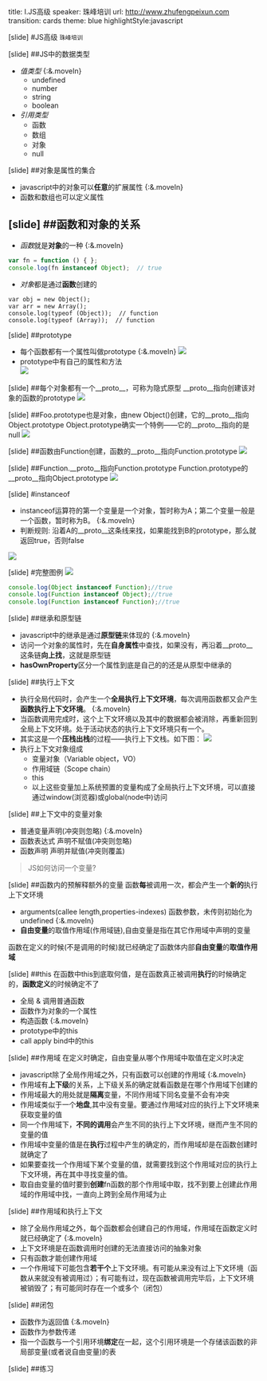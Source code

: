 title: I.JS高级
speaker:  珠峰培训
url: http://www.zhufengpeixun.com
transition: cards
theme: blue
highlightStyle:javascript

[slide]
#JS高级
<small>珠峰培训</small>

[slide]
##JS中的数据类型
* *值类型* {:&.moveIn}
  * undefined
  * number
  * string
  * boolean
* *引用类型*
  * 函数
  * 数组
  * 对象
  * null

[slide]
##对象是属性的集合
* javascript中的对象可以**任意**的扩展属性 {:&.moveIn}
* 函数和数组也可以定义属性

[slide]
##函数和对象的关系
---
* *函数*就是**对象**的一种 {:&.moveIn}

 ```javascript
var fn = function () { };
console.log(fn instanceof Object);  // true
 ```
* *对象*都是通过**函数**创建的
 ```
var obj = new Object();
var arr = new Array();
console.log(typeof (Object));  // function
console.log(typeof (Array));  // function
 ```

[slide]
##prototype
* 每个函数都有一个属性叫做prototype {:&.moveIn}
  <img src="http://7xjf2l.com2.z0.glb.qiniucdn.com/prototype1.jpg" class="img-responsive">
* prototype中有自己的属性和方法  
  <img src="http://7xjf2l.com2.z0.glb.qiniucdn.com/prototype2.jpg" class="img-responsive">
  
[slide]
##每个对象都有一个__proto__，可称为隐式原型
__proto__指向创建该对象的函数的prototype
<img src="http://7xjf2l.com2.z0.glb.qiniucdn.com/prototype3.jpg" class="img-responsive">

[slide]
##Foo.prototype也是对象，由new Object()创建，它的__proto__指向Object.prototype
Object.prototype确实一个特例——它的__proto__指向的是null
<img src="http://7xjf2l.com2.z0.glb.qiniucdn.com/prototype4.jpg" class="img-responsive">

[slide]
##函数由Function创建，函数的__proto__指向Function.prototype
<img src="http://7xjf2l.com2.z0.glb.qiniucdn.com/prototype5.jpg" class="img-responsive">

[slide]
##Function.__proto__指向Function.prototype
Function.prototype的__proto__指向Object.prototype
<img src="http://7xjf2l.com2.z0.glb.qiniucdn.com/prototype6.jpg" class="img-responsive">

[slide]
#instanceof
* instanceof运算符的第一个变量是一个对象，暂时称为A；第二个变量一般是一个函数，暂时称为B。 {:&.moveIn}
* 判断规则: 沿着A的__proto__这条线来找，如果能找到B的prototype，那么就返回true，否则false
<img src="http://7xjf2l.com2.z0.glb.qiniucdn.com/prototype4.jpg" class="img-responsive">

[slide]
#完整图例
<img src="http://7xjf2l.com2.z0.glb.qiniucdn.com/prototype7.jpg" class="img-responsive">

```javascript
console.log(Object instanceof Function);//true
console.log(Function instanceof Object);//true
console.log(Function instanceof Function);//true
```

[slide]
##继承和原型链
* javascript中的继承是通过**原型链**来体现的 {:&.moveIn}
* 访问一个对象的属性时，先在**自身属性**中查找，如果没有，再沿着__proto__这条链**向上找**，这就是原型链
* **hasOwnProperty**区分一个属性到底是自己的的还是从原型中继承的

[slide]
##执行上下文
* 执行全局代码时，会产生一个**全局执行上下文环境**，每次调用函数都又会产生**函数执行上下文环境**。 {:&.moveIn}
* 当函数调用完成时，这个上下文环境以及其中的数据都会被消除，再重新回到全局上下文环境。处于活动状态的执行上下文环境只有一个。
* 其实这是一个**压栈出栈**的过程——执行上下文栈。如下图：
    <img src="http://7xjf2l.com2.z0.glb.qiniucdn.com/exestack.png" class="img-responsive">
* 执行上下文对象组成
    * 变量对象（Variable object，VO）
    * 作用域链（Scope chain）
    * this
    * 以上这些变量加上系统预置的变量构成了全局执行上下文环境，可以直接通过window(浏览器)或global(node中)访问

[slide]
##上下文中的变量对象
* 普通变量声明(冲突则忽略) {:&.moveIn}
* 函数表达式 声明不赋值(冲突则忽略)
* 函数声明 声明并赋值(冲突则覆盖)

> JS如何访问一个变量?


[slide]
##函数内的预解释额外的变量
函数**每**被调用一次，都会产生一个**新的**执行上下文环境
* arguments(callee length,properties-indexes) 函数参数，未传则初始化为undefined {:&.moveIn}
* **自由变量**的取值作用域(作用域链),自由变量是指在其它作用域中声明的变量

函数在定义的时候(不是调用的时候)就已经确定了函数体内部**自由变量**的**取值作用域**


[slide]
##this
在函数中this到底取何值，是在函数真正被调用**执行**的时候确定的，**函数定义**的时候确定不了
* 全局 & 调用普通函数
* 函数作为对象的一个属性
* 构造函数 {:&.moveIn}
* prototype中的this
* call apply bind中的this

[slide]
##作用域
在定义时确定，自由变量从哪个作用域中取值在定义时决定
* javascript除了全局作用域之外，只有函数可以创建的作用域 {:&.moveIn}
* 作用域有**上下级**的关系，上下级关系的确定就看函数是在哪个作用域下创建的
* 作用域最大的用处就是**隔离**变量，不同作用域下同名变量不会有冲突
* 作用域类似于一个**地盘**,其中没有变量。要通过作用域对应的执行上下文环境来获取变量的值
* 同一个作用域下，**不同的调用**会产生不同的执行上下文环境，继而产生不同的变量的值
* 作用域中变量的值是在**执行**过程中产生的确定的，而作用域却是在函数创建时就确定了
* 如果要查找一个作用域下某个变量的值，就需要找到这个作用域对应的执行上下文环境，再在其中寻找变量的值。
* 取自由变量的值时要到**创建**fn函数的那个作用域中取，找不到要上创建此作用域的作用域中找，一直向上跨到全局作用域为止

[slide]
##作用域和执行上下文
* 除了全局作用域之外，每个函数都会创建自己的作用域，作用域在函数定义时就已经确定了 {:&.moveIn}
* 上下文环境是在函数调用时创建的无法直接访问的抽象对象
* 只有函数才能创建作用域
* 一个作用域下可能包含**若干个**上下文环境。有可能从来没有过上下文环境（函数从来就没有被调用过）；有可能有过，现在函数被调用完毕后，上下文环境被销毁了；有可能同时存在一个或多个（闭包）

[slide]
##闭包
* 函数作为返回值 {:&.moveIn}
* 函数作为参数传递
* 指一个函数与一个引用环境**绑定**在一起，这个引用环境是一个存储该函数的非局部变量(或者说自由变量)的表

[slide]
##练习
